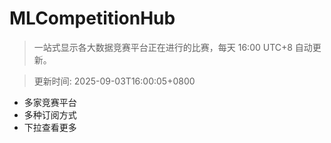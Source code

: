 # MLCompetitionHub

> 一站式显示各大数据竞赛平台正在进行的比赛，每天 16:00 UTC+8 自动更新。
  
> 更新时间: 2025-09-03T16:00:05+0800 

* 多家竞赛平台
* 多种订阅方式
* 下拉查看更多